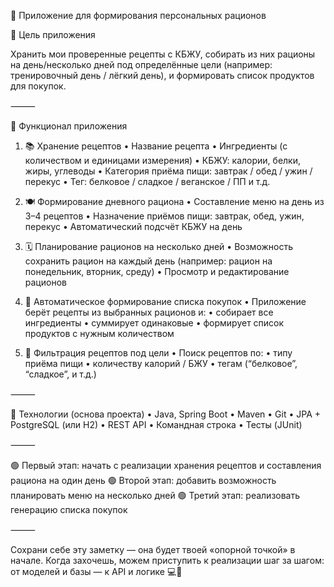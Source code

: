 🥗 Приложение для формирования персональных рационов

📌 Цель приложения

Хранить мои проверенные рецепты с КБЖУ, собирать из них рационы на день/несколько дней под определённые цели (например: тренировочный день / лёгкий день), 
и формировать список продуктов для покупок.

⸻

🔧 Функционал приложения

1. 📚 Хранение рецептов
   • Название рецепта
   • Ингредиенты (с количеством и единицами измерения)
   • КБЖУ: калории, белки, жиры, углеводы
   • Категория приёма пищи: завтрак / обед / ужин / перекус
   • Тег: белковое / сладкое / веганское / ПП и т.д.

2. 🍽️ Формирование дневного рациона
   • Составление меню на день из 3–4 рецептов
   • Назначение приёмов пищи: завтрак, обед, ужин, перекус
   • Автоматический подсчёт КБЖУ на день

3. 🗓️ Планирование рационов на несколько дней
   • Возможность сохранить рацион на каждый день (например: рацион на понедельник, вторник, среду)
   • Просмотр и редактирование рационов

4. 🛒 Автоматическое формирование списка покупок
   • Приложение берёт рецепты из выбранных рационов и:
   • собирает все ингредиенты
   • суммирует одинаковые
   • формирует список продуктов с нужным количеством

5. 🎯 Фильтрация рецептов под цели
   • Поиск рецептов по:
   • типу приёма пищи
   • количеству калорий / БЖУ
   • тегам (“белковое”, “сладкое”, и т.д.)

⸻

🧱 Технологии (основа проекта)
• Java, Spring Boot
• Maven
• Git
• JPA + PostgreSQL (или H2)
• REST API
• Командная строка
• Тесты (JUnit)

⸻

🟢 Первый этап: начать с реализации хранения рецептов и составления рациона на один день
🟢 Второй этап: добавить возможность планировать меню на несколько дней
🟢 Третий этап: реализовать генерацию списка покупок

⸻

Сохрани себе эту заметку — она будет твоей «опорной точкой» в начале.
Когда захочешь, можем приступить к реализации шаг за шагом: от моделей и базы — к API и логике 💻💪
